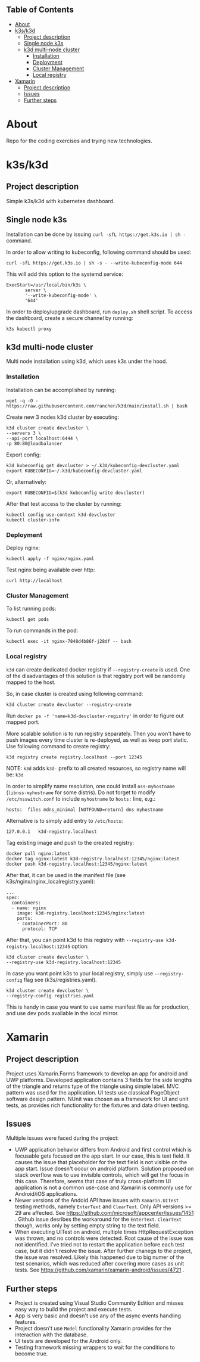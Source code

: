 <!-- TOC titleSize:2 tabSpaces:4 depthFrom:1 depthTo:6 withLinks:1 updateOnSave:1 orderedList:0 skip:0 title:1 charForUnorderedList:* -->
## Table of Contents
* [About](#about)
* [k3s/k3d](#k3sk3d)
    * [Project description](#project-description)
    * [Single node k3s](#single-node-k3s)
    * [k3d multi-node cluster](#k3d-multi-node-cluster)
        * [Installation](#installation)
        * [Deployment](#deployment)
        * [Cluster Management](#cluster-management)
        * [Local registry](#local-registry)
* [Xamarin](#xamarin)
    * [Project description](#project-description)
    * [Issues](#issues)
    * [Further steps](#further-steps)
<!-- /TOC -->

# About
Repo for the coding exercises and trying new technologies.

# k3s/k3d
## Project description
Simple k3s/k3d with kubernetes dashboard.

## Single node k3s
Installation can be done by issuing `curl -sfL https://get.k3s.io | sh -` command.

In order to allow writing to kubeconfig, following command should be used:
```
curl -sfL https://get.k3s.io | sh -s - --write-kubeconfig-mode 644
```
This will add this option to the systemd service:
```
ExecStart=/usr/local/bin/k3s \
       server \
       '--write-kubeconfig-mode' \
       '644'
```

In order to deploy/upgrade dashboard, run `deploy.sh` shell script.
To access the dashboard, create a secure channel by running:
```
k3s kubectl proxy
```

## k3d multi-node cluster
Multi node installation using k3d, which uses k3s under the hood.

### Installation
Installation can be accomplished by running:
```
wget -q -O - https://raw.githubusercontent.com/rancher/k3d/main/install.sh | bash
```

Create new 3 nodes k3d cluster by executing:
```
k3d cluster create devcluster \
--servers 3 \
--api-port localhost:6444 \
-p 80:80@loadbalancer
```

Export config:
```
k3d kubeconfig get devcluster > ~/.k3d/kubeconfig-devcluster.yaml
export KUBECONFIG=~/.k3d/kubeconfig-devcluster.yaml
```
Or, alternatively:
```
export KUBECONFIG=$(k3d kubeconfig write devcluster)
```

After that test access to the cluster by running:
```
kubectl config use-context k3d-devcluster
kubectl cluster-info
```

### Deployment
Deploy nginx:
```
kubectl apply -f nginx/nginx.yaml
```

Test nginx being available over http:
```
curl http://localhost
```

### Cluster Management
To list running pods:
```
kubectl get pods
```

To run commands in the pod:
```
kubectl exec -it nginx-7848d4b86f-j28df -- bash
```

### Local registry

`k3d` can create dedicated docker registry if `--registry-create` is used.
One of the disadvantages of this solution is that registry port will be randomly
mapped to the host.

So, in case cluster is created using following command:
```
k3d cluster create devcluster --registry-create
```

Run `docker ps -f 'name=k3d-devcluster-registry'` in order to figure out mapped
port.

More scalable solution is to run registry separately. Then you won't have to
push images every time cluster is re-deployed, as well as keep port static.
Use following command to create registry:
```
k3d registry create registry.localhost --port 12345
```
NOTE: `k3d` adds `k3d-` prefix to all created resources, so registry name will
be: `k3d`

In order to simplify name resolution, one could install `nss-myhostname`
(`libnss-myhostname` for some distris). Do not forget to modify
`/etc/nsswitch.conf` to include `myhostname` to `hosts:` line, e.g.:
```
hosts:  files mdns_minimal [NOTFOUND=return] dns myhostname
```

Alternative is to simply add entry to `/etc/hosts`:
```
127.0.0.1   k3d-registry.localhost
```

Tag existing image and push to the created registry:
```
docker pull nginx:latest
docker tag nginx:latest k3d-registry.localhost:12345/nginx:latest
docker push k3d-registry.localhost:12345/nginx:latest
```

After that, it can be used in the manifest file (see k3s/nginx/nginx_localregistry.yaml):
```
...
spec:
  containers:
  - name: nginx
    image: k3d-registry.localhost:12345/nginx:latest
    ports:
    - containerPort: 80
      protocol: TCP
```

After that, you can point k3d to this registry with
`--registry-use k3d-registry.localhost:12345` option:
```
k3d cluster create devcluster \
--registry-use k3d-registry.localhost:12345
```

In case you want point k3s to your local registry, simply use `--registry-config`
flag see (k3s/registries.yaml).
```
k3d cluster create devcluster \
--registry-config registries.yaml
```
This is handy in case you want to use same manifest file as for production, and
use dev pods available in the local mirror.

# Xamarin
## Project description
Project uses Xamarin.Forms framework to develop an app for android and UWP platforms.
Developed application contains 3 fields for the side lengths of the triangle and returns
type of the triangle using simple label.
MVC pattern was used for the application. UI tests use classical PageObject software
design pattern.
NUnit was chosen as a framework for UI and unit tests, as provides rich functionality
for the fixtures and data driven testing.

## Issues
Multiple issues were faced during the project:
* UWP application behavior differs from Android and first control which is focusable gets focused on the app start. In our case, this is text field. It causes the issue that placeholder for the text field is not visible on the app start. Issue doesn't occur on android platform. Solution proposed on stack overflow was to use invisible controls, which will get the focus in this case. Therefore, seems that case of truly cross-platform UI application is not a common use-case and Xamarin is commonly use for Android/iOS applications.
* Newer versions of the Andoid API have issues with `Xamarin.UITest` testing methods, namely `EnterText` and `ClearText`. Only API versions >= 29 are affected. See https://github.com/microsoft/appcenter/issues/1451 . Github issue desribes the workaround for the `EnterText`. `ClearText` though, works only by setting empty string to the text field.
* When executing UITest on android, multiple times HttpRequestException was thrown, and no controls were detected. Root cause of the issue was not identified. I've tried not to restart the application before each test case, but it didn't resolve the issue. After further chanegs to the project, the issue was resolved. Likely this happened due to big numer of the test scenarios, which was reduced after covering more cases as unit tests. See https://github.com/xamarin/xamarin-android/issues/4721 .

## Further steps
* Project is created using Visual Studio Community Edition and misses easy way to build the project and execute tests.
* App is very basic and doesn't use any of the async events handling features.
* Project doesn't use `Model` functionality Xamarin provides for the interaction with the database.
* UI tests are developed for the Android only.
* Testing framework missing wrappers to wait for the conditions to become true.
